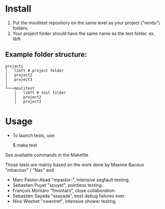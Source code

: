 # Install
1. Put the moulitest repository on the same level as your project ("rendu") folders.
2. Your project folder should have the same name as the test folder. ex. libft

Example folder structure:
-------------------------

	projects
	│   libft # project folder
	│   project2
	│   project3
	│
	└───moulitest
	    │   libft # test folder
	    │   project2
	    │   project3

# Usage
- To launch tests, use:

	$ make test

See available commands in the Makefile

Those tests are mainly based on the work done by Maxime Bacoux "mbacoux" / "Nax" and

- Marc Pastor-Abad "mpastor-", intensive segfault testing.
- Sebastien Puyet "spuyet", pointless testing.
- François Montaro "fmontaro", close collaboration.
- Sebastien Sayada "ssayada", best debug failures ever.
- Nino Wextret "nwextret", intensive shower testing.
